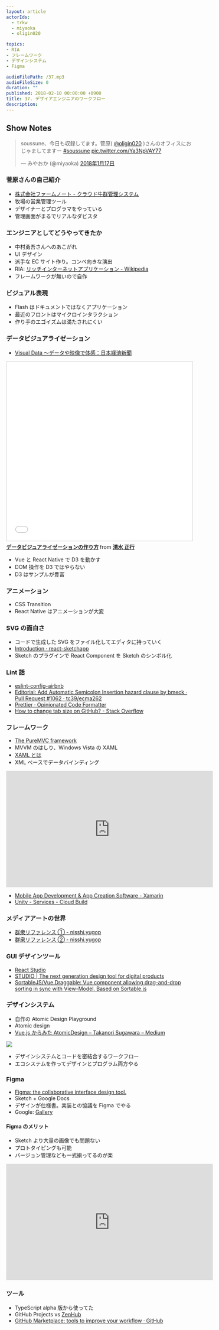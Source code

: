 ```yaml
---
layout: article
actorIds:
  - trkw
  - miyaoka
  - oligin020

topics:
- RIA
- フレームワーク
- デザインシステム
- Figma

audioFilePath: /37.mp3
audioFileSize: 0
duration: ""
published: 2018-02-10 00:00:00 +0900
title: 37. デザイアエンジニアのワークフロー
description:
---
```


## Show Notes

<blockquote class="twitter-tweet" data-lang="ja"><p lang="ja" dir="ltr">soussune、今日も収録してます。菅原( <a href="https://twitter.com/oligin020?ref_src=twsrc%5Etfw">@oligin020</a> )さんのオフィスにおじゃましてますー  <a href="https://twitter.com/hashtag/soussune?src=hash&amp;ref_src=twsrc%5Etfw">#soussune</a> <a href="https://t.co/Ya3NpVAY77">pic.twitter.com/Ya3NpVAY77</a></p>&mdash; みやおか (@miyaoka) <a href="https://twitter.com/miyaoka/status/953572600717783040?ref_src=twsrc%5Etfw">2018年1月17日</a></blockquote>

### 菅原さんの自己紹介

* [株式会社ファームノート - クラウド牛群管理システム](https://farmnote.jp/)
* 牧場の営業管理ツール
* デザイナーとプログラマをやっている
* 管理画面がまるでリアルなダビスタ

### エンジニアとしてどうやってきたか

* 中村勇吾さんへのあこがれ
* UI デザイン
* 派手な EC サイト作り。コンペ向きな演出
* RIA: [リッチインターネットアプリケーション - Wikipedia](https://ja.wikipedia.org/wiki/%E3%83%AA%E3%83%83%E3%83%81%E3%82%A4%E3%83%B3%E3%82%BF%E3%83%BC%E3%83%8D%E3%83%83%E3%83%88%E3%82%A2%E3%83%97%E3%83%AA%E3%82%B1%E3%83%BC%E3%82%B7%E3%83%A7%E3%83%B3)
* フレームワークが無いので自作

### ビジュアル表現

* Flash はドキュメントではなくアプリケーション
* 最近のフロントはマイクロインタラクション
* 作り手のエゴイズムは満たされにくい

### データビジュアライゼーション

* [Visual Data 〜データや映像で体感：日本経済新聞](https://vdata.nikkei.com/)

<iframe src="//www.slideshare.net/slideshow/embed_code/key/addimY8tcDYCTw" width="595" height="485" frameborder="0" marginwidth="0" marginheight="0" scrolling="no" style="border:1px solid #CCC; border-width:1px; margin-bottom:5px; max-width: 100%;" allowfullscreen> </iframe> <div style="margin-bottom:5px"> <strong> <a href="//www.slideshare.net/xxshimizuxx/ss-72602564" title="データビジュアライゼーションの作り方" target="_blank">データビジュアライゼーションの作り方</a> </strong> from <strong><a href="https://www.slideshare.net/xxshimizuxx" target="_blank">清水 正行</a></strong> </div>

* Vue と React Native で D3 を動かす
* DOM 操作を D3 ではやらない
* D3 はサンプルが豊富

### アニメーション

* CSS Transition
* React Native はアニメーションが大変

### SVG の面白さ

* コードで生成した SVG をファイル化してエディタに持っていく
* [Introduction · react-sketchapp](http://airbnb.io/react-sketchapp/)
* Sketch のプラグインで React Component を Sketch のシンボル化

### Lint 話

* [eslint-config-airbnb](https://www.npmjs.com/package/eslint-config-airbnb)
* [Editorial: Add Automatic Semicolon Insertion hazard clause by bmeck · Pull Request #1062 · tc39/ecma262](https://github.com/tc39/ecma262/pull/1062)
* [Prettier · Opinionated Code Formatter](https://prettier.io/)
* [How to change tab size on GitHub? - Stack Overflow](https://stackoverflow.com/questions/8833953/how-to-change-tab-size-on-github)

### フレームワーク

* [The PureMVC framework](http://puremvc.org/)
* MVVM のはしり、Windows Vista の XAML
* [XAML とは](https://msdn.microsoft.com/ja-jp/library/cc295302.aspx)
* XML ベースでデータバインディング

<iframe width="560" height="315" src="https://www.youtube.com/embed/pT-zok786Yc" frameborder="0" allow="autoplay; encrypted-media" allowfullscreen></iframe>

* [Mobile App Development & App Creation Software - Xamarin](https://www.xamarin.com/)
* [Unity - Services - Cloud Build](https://unity3d.com/jp/unity/features/cloud-build)

### メディアアートの世界

* [群衆リファレンス ① - nisshi.yugop](http://yugop.hatenablog.com/entry/2017/09/26/141846)
* [群衆リファレンス ② - nisshi.yugop](http://yugop.hatenablog.com/entry/2017/09/29/200219)

### GUI デザインツール

* [React Studio](https://reactstudio.com/)
* [STUDIO | The next generation design tool for digital products](https://studio.design/)
* [SortableJS/Vue.Draggable: Vue component allowing drag-and-drop sorting in sync with View-Model. Based on Sortable.js](https://github.com/SortableJS/Vue.Draggable)

### デザインシステム

* 自作の Atomic Design Playground
* Atomic design
* [Vue.js からみた AtomicDesign – Takanori Sugawara – Medium](https://medium.com/@t_sugawara/vue-js-%E3%81%8B%E3%82%89%E3%81%BF%E3%81%9F-atomicdesign-e90517842801)

<img src="https://cdn-images-1.medium.com/max/500/1*z_lXMRwgtopRbrEniVrBLw@2x.png">

* デザインシステムとコードを密結合するワークフロー
* エコシステムを作ってデザインとプログラム両方やる

### Figma

* [Figma: the collaborative interface design tool.](https://www.figma.com/)
* Sketch + Google Docs
* デザインが仕様書。実装との協議を Figma でやる
* Google: [Gallery](https://material.io/gallery/)

#### Figma のメリット

* Sketch より大量の画像でも問題ない
* プロトタイピングも可能
* バージョン管理なども一式揃ってるのが楽

<iframe width="560" height="315" src="https://www.youtube.com/embed/ex9rP3SEHW4" frameborder="0" allow="autoplay; encrypted-media" allowfullscreen></iframe>

### ツール

* TypeScript alpha 版から使ってた
* GitHub Projects vs [ZenHub](https://www.zenhub.com/)
* [GitHub Marketplace: tools to improve your workflow · GitHub](https://github.com/marketplace)
